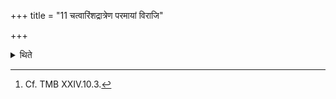 +++
title = "11 चत्वारिंशद्रात्रेण परमायां विराजि"

+++

<details><summary>थिते</summary>

11. (The performers) establish themselves firmly on the highest supremacy (Virāj) by means of the performmance of the forty-days-sacrificial-session.[^1]  

[^1]: Cf. TMB XXIV.10.3. 
</details>
